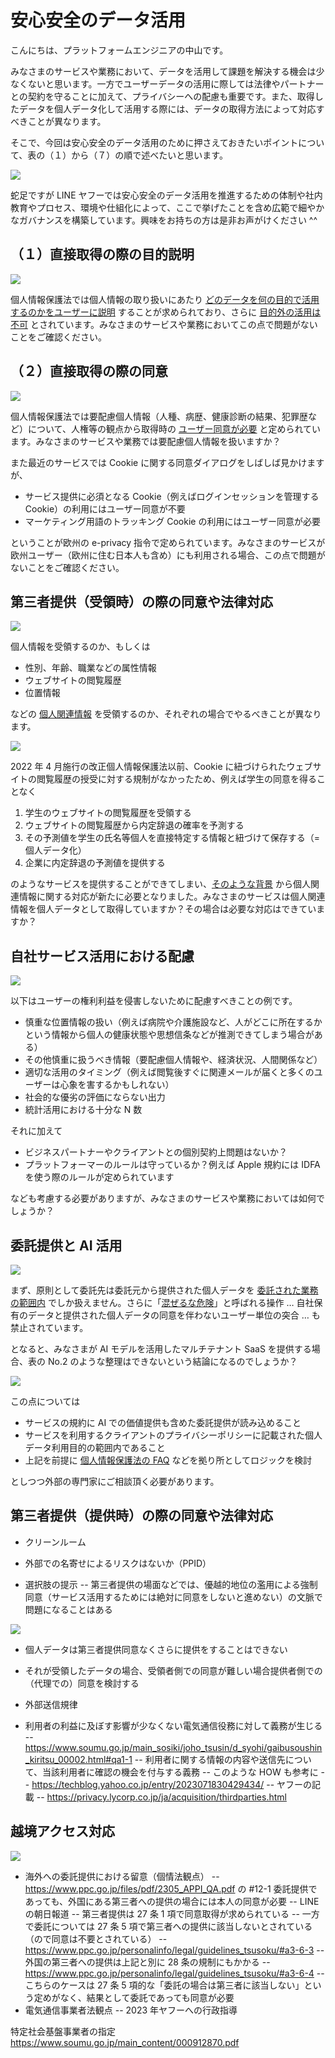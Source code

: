 # 安心安全のデータ活用

こんにちは、プラットフォームエンジニアの中山です。

みなさまのサービスや業務において、データを活用して課題を解決する機会は少なくないと思います。一方でユーザーデータの活用に際しては法律やパートナーとの契約を守ることに加えて、プライバシーへの配慮も重要です。また、取得したデータを個人データ化して活用する際には、データの取得方法によって対応すべきことが異なります。

そこで、今回は安心安全のデータ活用のために押さえておきたいポイントについて、表の（１）から（７）の順で述べたいと思います。

<img src='https://raw.githubusercontent.com/nakayama-kazuki/202x/main/data-gudeline/i0.png' />

蛇足ですが LINE ヤフーでは安心安全のデータ活用を推進するための体制や社内教育やプロセス、環境や仕組化によって、ここで挙げたことを含め広範で細やかなガバナンスを構築しています。興味をお持ちの方は是非お声がけください ^^

## （１）直接取得の際の目的説明

<img src='https://raw.githubusercontent.com/nakayama-kazuki/202x/main/data-gudeline/i1.png' />

個人情報保護法では個人情報の取り扱いにあたり [どのデータを何の目的で活用するのかをユーザーに説明](https://www.ppc.go.jp/personalinfo/legal/guidelines_tsusoku/#a3-1-1) することが求められており、さらに [目的外の活用は不可](https://www.ppc.go.jp/personalinfo/legal/guidelines_tsusoku/#a3-1-3) とされています。みなさまのサービスや業務においてこの点で問題がないことをご確認ください。

## （２）直接取得の際の同意

<img src='https://raw.githubusercontent.com/nakayama-kazuki/202x/main/data-gudeline/i2.png' />

個人情報保護法では要配慮個人情報（人種、病歴、健康診断の結果、犯罪歴など）について、人権等の観点から取得時の [ユーザー同意が必要](https://www.ppc.go.jp/personalinfo/legal/guidelines_tsusoku/#a3-3-2) と定められています。みなさまのサービスや業務では要配慮個人情報を扱いますか？

また最近のサービスでは Cookie に関する同意ダイアログをしばしば見かけますが、

- サービス提供に必須となる Cookie（例えばログインセッションを管理する Cookie）の利用にはユーザー同意が不要
- マーケティング用語のトラッキング Cookie の利用にはユーザー同意が必要

ということが欧州の e-privacy 指令で定められています。みなさまのサービスが欧州ユーザー（欧州に住む日本人も含め）にも利用される場合、この点で問題がないことをご確認ください。

## 第三者提供（受領時）の際の同意や法律対応

<img src='https://raw.githubusercontent.com/nakayama-kazuki/202x/main/data-gudeline/i3.png' />

個人情報を受領するのか、もしくは

- 性別、年齢、職業などの属性情報
- ウェブサイトの閲覧履歴
- 位置情報

などの [個人関連情報](https://www.ppc.go.jp/all_faq_index/faq2-q2-8/) を受領するのか、それぞれの場合でやるべきことが異なります。

<img src='https://raw.githubusercontent.com/nakayama-kazuki/202x/main/data-gudeline/d1-2.png' />

2022 年 4 月施行の改正個人情報保護法以前、Cookie に紐づけられたウェブサイトの閲覧履歴の授受に対する規制がなかったため、例えば学生の同意を得ることなく

1. 学生のウェブサイトの閲覧履歴を受領する
2. ウェブサイトの閲覧履歴から内定辞退の確率を予測する
3. その予測値を学生の氏名等個人を直接特定する情報と紐づけて保存する（= 個人データ化）
4. 企業に内定辞退の予測値を提供する

のようなサービスを提供することができてしまい、[そのような背景](https://www.ppc.go.jp/files/pdf/191204_houdou.pdf) から個人関連情報に関する対応が新たに必要となりました。みなさまのサービスは個人関連情報を個人データとして取得していますか？その場合は必要な対応はできていますか？

## 自社サービス活用における配慮

<img src='https://raw.githubusercontent.com/nakayama-kazuki/202x/main/data-gudeline/i4.png' />

以下はユーザーの権利利益を侵害しないために配慮すべきことの例です。

- 慎重な位置情報の扱い（例えば病院や介護施設など、人がどこに所在するかという情報から個人の健康状態や思想信条などが推測できてしまう場合がある）
- その他慎重に扱うべき情報（要配慮個人情報や、経済状況、人間関係など）
- 適切な活用のタイミング（例えば閲覧後すぐに関連メールが届くと多くのユーザーは心象を害するかもしれない）
- 社会的な優劣の評価にならない出力
- 統計活用における十分な N 数

それに加えて

- ビジネスパートナーやクライアントとの個別契約上問題はないか？
- プラットフォーマーのルールは守っているか？例えば Apple 規約には IDFA を使う際のルールが定められています

なども考慮する必要がありますが、みなさまのサービスや業務においては如何でしょうか？

## 委託提供と AI 活用

<img src='https://raw.githubusercontent.com/nakayama-kazuki/202x/main/data-gudeline/i5.png' />

まず、原則として委託先は委託元から提供された個人データを [委託された業務の範囲内](https://www.ppc.go.jp/all_faq_index/faq1-q7-38/) でしか扱えません。さらに「[混ぜるな危険](https://www.ppc.go.jp/all_faq_index/faq1-q7-41/)」と呼ばれる操作 … 自社保有のデータと提供された個人データの同意を伴わないユーザー単位の突合 … も禁止されています。

となると、みなさまが AI モデルを活用したマルチテナント SaaS を提供する場合、表の No.2 のような整理はできないという結論になるのでしょうか？

<img src='https://raw.githubusercontent.com/nakayama-kazuki/202x/main/data-gudeline/d2.png' />

この点については

- サービスの規約に AI での価値提供も含めた委託提供が読み込めること
- サービスを利用するクライアントのプライバシーポリシーに記載された個人データ利用目的の範囲内であること
- 上記を前提に [個人情報保護法の FAQ](https://www.ppc.go.jp/all_faq_index/faq1-q7-43/) などを拠り所としてロジックを検討

としつつ外部の専門家にご相談頂く必要があります。

## 第三者提供（提供時）の際の同意や法律対応

- クリーンルーム

- 外部での名寄せによるリスクはないか（PPID）

- 選択肢の提示
-- 第三者提供の場面などでは、優越的地位の濫用による強制同意（サービス活用するためには絶対に同意をしないと進めない）の文脈で問題になることはある


<img src='https://raw.githubusercontent.com/nakayama-kazuki/202x/main/data-gudeline/i6.png' />

- 個人データは第三者提供同意なくさらに提供をすることはできない
- それが受領したデータの場合、受領者側での同意が難しい場合提供者側での（代理での）同意を検討する

- 外部送信規律
- 利用者の利益に及ぼす影響が少なくない電気通信役務に対して義務が生じる
-- https://www.soumu.go.jp/main_sosiki/joho_tsusin/d_syohi/gaibusoushin_kiritsu_00002.html#qa1-1
-- 利用者に関する情報の内容や送信先について、当該利用者に確認の機会を付与する義務
-- このような HOW も参考に
-- https://techblog.yahoo.co.jp/entry/2023071830429434/
-- ヤフーの記載
-- https://privacy.lycorp.co.jp/ja/acquisition/thirdparties.html

## 越境アクセス対応

<img src='https://raw.githubusercontent.com/nakayama-kazuki/202x/main/data-gudeline/i7.png' />

- 海外への委託提供における留意（個情法観点）
-- https://www.ppc.go.jp/files/pdf/2305_APPI_QA.pdf の #12-1 委託提供であっても、外国にある第三者への提供の場合には本人の同意が必要
-- LINE の朝日報道
-- 第三者提供は 27 条 1 項で同意取得が求められている
-- 一方で委託については 27 条 5 項で第三者への提供に該当しないとされている（ので同意は不要とされている）
-- https://www.ppc.go.jp/personalinfo/legal/guidelines_tsusoku/#a3-6-3
-- 外国の第三者への提供は上記と別に 28 条の規制にもかかる
-- https://www.ppc.go.jp/personalinfo/legal/guidelines_tsusoku/#a3-6-4
-- こちらのケースは 27 条 5 項的な「委託の場合は第三者に該当しない」という定めがなく、結果として委託であっても同意が必要
- 電気通信事業者法観点
-- 2023 年ヤフーへの行政指導

特定社会基盤事業者の指定
https://www.soumu.go.jp/main_content/000912870.pdf



